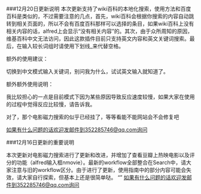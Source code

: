 ###12月20日更新说明
本次更新支持了wiki百科的本地化搜索，使用方法和百度百科是类似的，不过需要注意的几点，首先，wiki百科会根据你搜索的内容自动跳转到相关页面的，所以不会有百度百科那样可以选择的条目，如果wiki百科上没有相关内容的话，alfred上会显示“没有相关内容”的。其次，由于众所周知的原因，维基百科中文无法访问，因此这款插件目前只支持英文内容和英文关键词搜索。最后，在输入较长词组时请使用下划线_来代替空格。

额外的使用建议：

切换到中文模式输入关键词，别问我为什么，试试英文输入就知道了。

额外额外使用说明：

我比较担心的一点是目前模式下因为某些原因导致反应速度较慢，如果大家在使用的过程中觉得反应比较慢，请告诉我。

对了，那个电影磁力搜索的似乎已经挂了，等等看能不能网站会不会修复吧


如果有什么问题的话欢迎发邮件到352285746@qq.com询问


###12月16日更新的重要说明

本次更新对电影磁力搜索进行了更新和改进，并增加了查看豆瓣上热映电影以及评分的功能（alfred输入框nmovie）。最新的workflow全部整合在Search中，请大家注意与旧的workflow区分。由于进行了更新，使用指南中的部分内容可能会失效，请大家自行探索，但基本上还是很简单哒。
“”
如果有什么问题的话欢迎发邮件到352285746@qq.com询问


